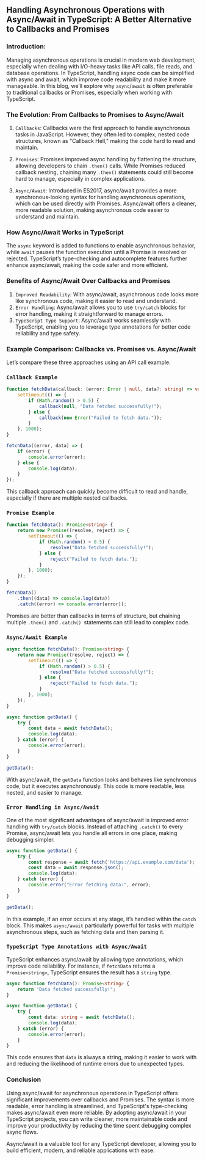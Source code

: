 ## Handling Asynchronous Operations with Async/Await in TypeScript: A Better Alternative to Callbacks and Promises

### Introduction:
Managing asynchronous operations is crucial in modern web development, especially when dealing with I/O-heavy tasks like API calls, file reads, and database operations. In TypeScript, handling async code can be simplified with async and await, which improve code readability and make it more manageable. In this blog, we’ll explore why `async`/`await` is often preferable to traditional callbacks or Promises, especially when working with TypeScript.

### The Evolution: From Callbacks to Promises to Async/Await

1. `Callbacks`: Callbacks were the first approach to handle asynchronous tasks in JavaScript. However, they often led to complex, nested code structures, known as "Callback Hell," making the code hard to read and maintain.

2. `Promises`: Promises improved async handling by flattening the structure, allowing developers to chain `.then()` calls. While Promises reduced callback nesting, chaining many `.then()` statements could still become hard to manage, especially in complex applications.

3. `Async/Await`: Introduced in ES2017, async/await provides a more synchronous-looking syntax for handling asynchronous operations, which can be used directly with Promises. Async/await offers a cleaner, more readable solution, making asynchronous code easier to understand and maintain.

### How Async/Await Works in TypeScript
The `async` keyword is added to functions to enable asynchronous behavior, while `await` pauses the function execution until a Promise is resolved or rejected. TypeScript’s type-checking and autocomplete features further enhance async/await, making the code safer and more efficient.

### Benefits of Async/Await Over Callbacks and Promises
1. `Improved Readability`: With async/await, asynchronous code looks more like synchronous code, making it easier to read and understand.
2. `Error Handling`: Async/await allows you to use `try/catch` blocks for error handling, making it straightforward to manage errors.
3. `TypeScript Type Support`: Async/await works seamlessly with TypeScript, enabling you to leverage type annotations for better code reliability and type safety.

### Example Comparison: Callbacks vs. Promises vs. Async/Await
Let’s compare these three approaches using an API call example.
### `Callback Example`
```typescript
function fetchData(callback: (error: Error | null, data?: string) => void) {
    setTimeout(() => {
        if (Math.random() > 0.5) {
            callback(null, "Data fetched successfully!");
        } else {
            callback(new Error("Failed to fetch data."));
        }
    }, 1000);
}

fetchData((error, data) => {
    if (error) {
        console.error(error);
    } else {
        console.log(data);
    }
});
```
This callback approach can quickly become difficult to read and handle, especially if there are multiple nested callbacks.

### `Promise Example`
```typescript
function fetchData(): Promise<string> {
    return new Promise((resolve, reject) => {
        setTimeout(() => {
            if (Math.random() > 0.5) {
                resolve("Data fetched successfully!");
            } else {
                reject("Failed to fetch data.");
            }
        }, 1000);
    });
}

fetchData()
    .then((data) => console.log(data))
    .catch((error) => console.error(error));
```
Promises are better than callbacks in terms of structure, but chaining multiple `.then()` and `.catch() `statements can still lead to complex code.

### `Async/Await Example`
```typescript
async function fetchData(): Promise<string> {
    return new Promise((resolve, reject) => {
        setTimeout(() => {
            if (Math.random() > 0.5) {
                resolve("Data fetched successfully!");
            } else {
                reject("Failed to fetch data.");
            }
        }, 1000);
    });
}

async function getData() {
    try {
        const data = await fetchData();
        console.log(data);
    } catch (error) {
        console.error(error);
    }
}

getData();
```

With async/await, the `getData` function looks and behaves like synchronous code, but it executes asynchronously. This code is more readable, less nested, and easier to manage.

### `Error Handling in Async/Await`
One of the most significant advantages of async/await is improved error handling with `try/catch` blocks. Instead of attaching `.catch()` to every Promise, async/await lets you handle all errors in one place, making debugging simpler.


```typescript
async function getData() {
    try {
        const response = await fetch('https://api.example.com/data');
        const data = await response.json();
        console.log(data);
    } catch (error) {
        console.error("Error fetching data:", error);
    }
}

getData();
```
In this example, if an error occurs at any stage, it’s handled within the `catch` block. This makes `async/await` particularly powerful for tasks with multiple asynchronous steps, such as fetching data and then parsing it.

### `TypeScript Type Annotations with Async/Await`
TypeScript enhances async/await by allowing type annotations, which improve code reliability. For instance, if `fetchData` returns a `Promise<string>`, TypeScript ensures the result has a `string` type.

```typescript
async function fetchData(): Promise<string> {
    return "Data fetched successfully!";
}

async function getData() {
    try {
        const data: string = await fetchData();
        console.log(data);
    } catch (error) {
        console.error(error);
    }
}
```

This code ensures that `data` is always a string, making it easier to work with and reducing the likelihood of runtime errors due to unexpected types.


### Conclusion
Using async/await for asynchronous operations in TypeScript offers significant improvements over callbacks and Promises. The syntax is more readable, error handling is streamlined, and TypeScript's type-checking makes async/await even more reliable. By adopting async/await in your TypeScript projects, you can write cleaner, more maintainable code and improve your productivity by reducing the time spent debugging complex async flows.

Async/await is a valuable tool for any TypeScript developer, allowing you to build efficient, modern, and reliable applications with ease.
